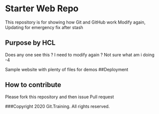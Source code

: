 # Starter Web Repo

This repository is for showing how Git and GitHub work
Modify again,
Updating for emergency fix after stash

## Purpose by HCL
Does any one see this ?
I need to modify again ?
Not sure what am i doing -4

Sample website with plenty of files for demos
##Deployment

## How to contribute
Please fork this repository and then issue Pull request

###Copyright
2020 Git.Training. All rights reserved.